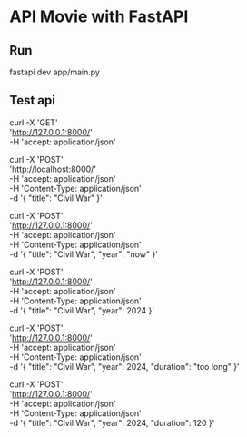 # API Movie with FastAPI

## Run
fastapi dev app/main.py

## Test api
curl -X 'GET' \
  'http://127.0.0.1:8000/' \
  -H 'accept: application/json'
  
curl -X 'POST' \
  'http://localhost:8000/' \
  -H 'accept: application/json' \
  -H 'Content-Type: application/json' \
  -d '{
  "title": "Civil War"
}'

curl -X 'POST' \
  'http://127.0.0.1:8000/' \
  -H 'accept: application/json' \
  -H 'Content-Type: application/json' \
  -d '{
  "title": "Civil War",
  "year": "now"
}'

curl -X 'POST' \
  'http://127.0.0.1:8000/' \
  -H 'accept: application/json' \
  -H 'Content-Type: application/json' \
  -d '{
  "title": "Civil War",
  "year": 2024
}'

curl -X 'POST' \
  'http://127.0.0.1:8000/' \
  -H 'accept: application/json' \
  -H 'Content-Type: application/json' \
  -d '{
  "title": "Civil War",
  "year": 2024,
  "duration": "too long"
}'

curl -X 'POST' \
  'http://127.0.0.1:8000/' \
  -H 'accept: application/json' \
  -H 'Content-Type: application/json' \
  -d '{
  "title": "Civil War",
  "year": 2024,
  "duration": 120
}'